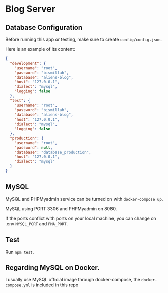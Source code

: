 
# Blog Server 

## Database Configuration 

Before running this app or testing, make sure to create `config/config.json`. 

Here is an example of its content: 

```json 
{
  "development": {
    "username": "root",
    "password": "bismillah",
    "database": "aliens-blog",
    "host": "127.0.0.1",
    "dialect": "mysql", 
    "logging": false
  },
  "test": {
    "username": "root",
    "password": "bismillah",
    "database": "aliens-blog",
    "host": "127.0.0.1",
    "dialect": "mysql", 
    "logging": false
  },
  "production": {
    "username": "root",
    "password": null,
    "database": "database_production",
    "host": "127.0.0.1",
    "dialect": "mysql"
  }
}
```

## MySQL 

MySQL and PHPMyadmin service can be turned on with `docker-compose up`. 

MySQL using PORT 3306 and PHPMyadmin on 8080. 

If the ports conflict with ports on your local machine, you can change on .env `MYSQL_PORT` and `PMA_PORT`.

## Test 

Run `npm test`. 


## Regarding MySQL on Docker. 

I usually use MySQL official image through docker-compose, the `docker-compose.yml` is included in this repo
